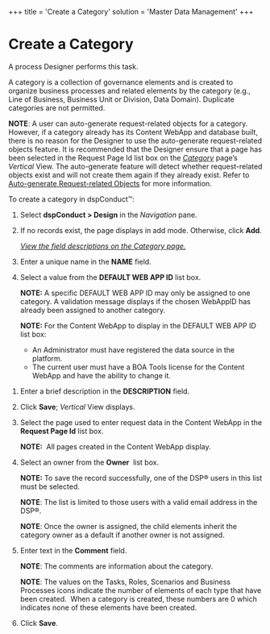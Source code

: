 +++
title = 'Create a Category'
solution = 'Master Data Management'
+++

# Create a Category

A process Designer performs this task.

A category is a collection of governance elements and is created to
organize business processes and related elements by the category (e.g.,
Line of Business, Business Unit or Division, Data Domain). Duplicate
categories are not permitted.

**NOTE**: A user can auto-generate request-related objects for a
category. However, if a category already has its Content WebApp and
database built, there is no reason for the Designer to use the
auto-generate request-related objects feature. It is recommended that
the Designer ensure that a page has been selected in the Request Page Id
list box on the *[Category](../Page_Desc/Category_H)* page’s
*Vertical* View. The auto-generate feature will detect whether
request-related objects exist and will not create them again if they
already exist. Refer to [Auto-generate Request-related
Objects](Auto_Generate_Request_related_Objects) for more
information.

To create a category in dspConduct™:

1.  Select <span style="font-weight: bold;">dspConduct \>
    </span>**Design** in the *Navigation* pane.

2.  If no records exist, the page displays in add mode. Otherwise, click
    **Add**.
    
    *<span style="color: #365F91;">[View the field descriptions on the
    Category page.](../Page_Desc/Category_H)</span>*

3.  Enter a unique name in the **NAME** field.

4.  Select a value from the **DEFAULT WEB APP ID** list box.
    
    **NOTE:** A specific DEFAULT WEB APP ID may only be assigned to one
    category. A validation message displays if the chosen WebAppID has
    already been assigned to another category.
    
    **NOTE:** For the Content WebApp to display in the DEFAULT WEB APP
    ID list box:
    
      - An Administrator must have registered the data source in the
        platform.
      - The current user must have a BOA Tools license for the Content
        WebApp and have the ability to change it.

<!-- end list -->

1.  Enter a brief description in the **DESCRIPTION** field.

2.  Click **Save**; *Vertical* View displays.

3.  Select the page used to enter request data in the Content WebApp in
    the <span style="font-weight: bold;">Request Page Id</span> list
    box.
    
    **NOTE:**  All pages created in the Content WebApp
    display.<span> </span>

4.  Select an owner from the **Owner**  list box.
    
    **NOTE:** To save the record successfully, one of the DSP® users in
    this list must be selected.
    
    **NOTE**: The list is limited to those users with a valid email
    address in the DSP®.
    
    **NOTE**: Once the owner is assigned, the child elements inherit the
    category owner as a default if another owner is not assigned.

5.  Enter text in the **Comment** field.
    
    **NOTE**: The comments are information about the category.
    
    **NOTE**: The values on the Tasks, Roles, Scenarios and Business
    Processes icons indicate the number of elements of each type that
    have been created.<span> </span> When a category is created, these
    numbers are 0 which indicates none of these elements have been
    created.

6.  Click <span style="font-weight: bold;">Save</span>.
